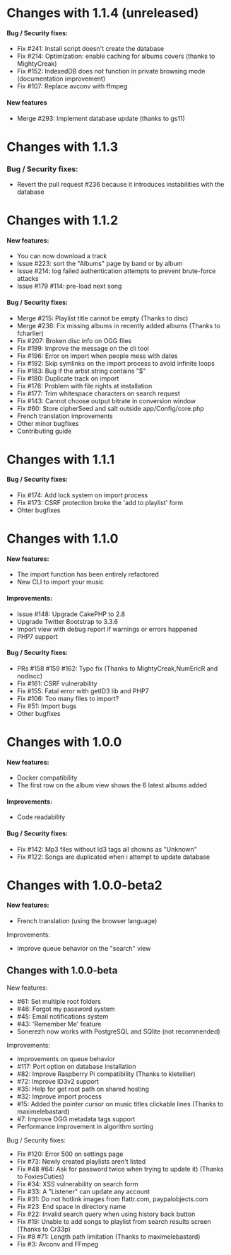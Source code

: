 # Changes with 1.1.4 (unreleased)

#### Bug / Security fixes:
* Fix #241: Install script doesn't create the database
* Fix #214: Optimization: enable caching for albums covers (thanks to MightyCreak)
* Fix #152: IndexedDB does not function in private browsing mode (documentation improvement)
* Fix #107: Replace avconv with ffmpeg

#### New features
* Merge #293: Implement database update (thanks to gs11)

# Changes with 1.1.3

### Bug / Security fixes:
* Revert the pull request #236 because it introduces instabilities with the database

# Changes with 1.1.2

#### New features:
* You can now download a track
* Issue #223: sort the "Albums" page by band or by album
* Issue #214: log failed authentication attempts to prevent brute-force attacks
* Issue #179 #114: pre-load next song

#### Bug / Security fixes:
* Merge #215: Playlist title cannot be empty (Thanks to disc)
* Merge #236: Fix missing albums in recently added albums (Thanks to fcharlier)
* Fix #207: Broken disc info on OGG files
* Fix #199: Improve the message on the cli tool
* Fix #196: Error on import when people mess with dates
* Fix #192: Skip symlinks on the import process to avoid infinite loops
* Fix #183: Bug if the artist string contains "$"
* Fix #180: Duplicate track on import
* Fix #178: Problem with file rights at installation
* Fix #177: Trim whitespace characters on search request
* Fix #143: Cannot choose output bitrate in conversion window
* Fix #60: Store cipherSeed and salt outside app/Config/core.php
* French translation improvements
* Other minor bugfixes
* Contributing guide

# Changes with 1.1.1

#### Bug / Security fixes:
* Fix #174: Add lock system on import process
* Fix #173: CSRF protection broke the 'add to playlist' form
* Ohter bugfixes

# Changes with 1.1.0

#### New features:
* The import function has been entirely refactored
* New CLI to import your music

#### Improvements:
* Issue #148: Upgrade CakePHP to 2.8
* Upgrade Twitter Bootstrap to 3.3.6
* Import view with debug report if warnings or errors happened
* PHP7 support

#### Bug / Security fixes:
* PRs #158 #159 #162: Typo fix (Thanks to MightyCreak,NumEricR and nodiscc)
* Fix #161: CSRF vulnerability
* Fix #155: Fatal error with getID3 lib and PHP7
* Fix #106: Too many files to import?
* Fix #51: Import bugs
* Other bugfixes

# Changes with 1.0.0

#### New features:
* Docker compatibility
* The first row on the album view shows the 6 latest albums added

#### Improvements:
* Code readability

#### Bug / Security fixes:
* Fix #142: Mp3 files without Id3 tags all showns as "Unknown"
* Fix #122: Songs are duplicated when i attempt to update database

# Changes with 1.0.0-beta2

#### New features:
* French translation (using the browser language)

Improvements:
* Improve queue behavior on the "search" view

Changes with 1.0.0-beta
-----------------------
New features:
* #61: Set multiple root folders
* #46: Forgot my password system
* #45: Email notifications system
* #43: 'Remember Me' feature
* Sonerezh now works with PostgreSQL and SQlite (not recommended)

Improvements:
* Improvements on queue behavior
* #117: Port option on database installation
* #82: Improve Raspberry Pi compatibility (Thanks to kletellier)
* #72: Improve ID3v2 support
* #35: Help for get root path on shared hosting
* #32: Improve import process
* #15: Added the pointer cursor on music titles clickable lines (Thanks to maximelebastard)
* #7: Improve OGG metadata tags support
* Performance improvement in algorithm sorting

Bug / Security fixes:
* Fix #120: Error 500 on settings page
* Fix #73: Newly created playlists aren't listed
* Fix #48 #64: Ask for password twice when trying to update it) (Thanks to FoxiesCuties)
* Fix #34: XSS vulnerability on search form
* Fix #33: A "Listener" can update any account
* Fix #31: Do not hotlink images from flattr.com, paypalobjects.com
* Fix #23: End space in directory name
* Fix #22: Invalid search query when using history back button
* Fix #19: Unable to add songs to playlist from search results screen (Thanks to Cr33p)
* Fix #8 #71: Length path limitation (Thanks to maximelebastard)
* Fix #3: Avconv and FFmpeg

